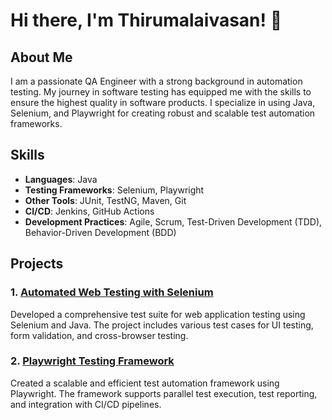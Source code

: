# Hi there, I'm Thirumalaivasan! 👋

## About Me

I am a passionate QA Engineer with a strong background in automation testing. My journey in software testing has equipped me with the skills to ensure the highest quality in software products. I specialize in using Java, Selenium, and Playwright for creating robust and scalable test automation frameworks.

## Skills

- **Languages**: Java
- **Testing Frameworks**: Selenium, Playwright
- **Other Tools**: JUnit, TestNG, Maven, Git
- **CI/CD**: Jenkins, GitHub Actions
- **Development Practices**: Agile, Scrum, Test-Driven Development (TDD), Behavior-Driven Development (BDD)

## Projects

### 1. [Automated Web Testing with Selenium](https://github.com/yourusername/selenium-automation)
Developed a comprehensive test suite for web application testing using Selenium and Java. The project includes various test cases for UI testing, form validation, and cross-browser testing.

### 2. [Playwright Testing Framework](https://github.com/yourusername/playwright-framework)
Created a scalable and efficient test automation framework using Playwright. The framework supports parallel test execution, test reporting, and integration with CI/CD pipelines.
<!---
TMVMalai/TMVMalai is a ✨ special ✨ repository because its `README.md` (this file) appears on your GitHub profile.
You can click the Preview link to take a look at your changes.
--->
